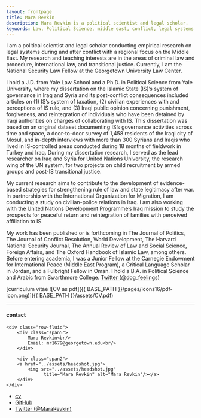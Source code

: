 ```yaml
---
layout: frontpage
title: Mara Revkin
description: Mara Revkin is a political scientist and legal scholar. 
keywords: Law, Political Science, middle east, conflict, legal systems
---
```


I am a political scientist and legal scholar conducting empirical research on legal systems during and after conflict with a regional focus on the Middle East. My research and teaching interests are in the areas of criminal law and procedure, international law, and transitional justice. Currently, I am the National Security Law Fellow at the Georgetown University Law Center.

I hold a J.D. from Yale Law School and a Ph.D. in Political Science from Yale University, where my dissertation on the Islamic State (IS)’s system of governance in Iraq and Syria and its post-conflict consequences included articles on (1) IS’s system of taxation, (2) civilian experiences with and perceptions of IS rule, and (3) Iraqi public opinion concerning punishment, forgiveness, and reintegration of individuals who have been detained by Iraqi authorities on charges of collaborating with IS. This dissertation was based on an original dataset documenting IS’s governance activities across time and space, a door-to-door survey of 1,458 residents of the Iraqi city of Mosul, and in-depth interviews with more than 300 Syrians and Iraqis who lived in IS-controlled areas conducted during 18 months of fieldwork in Turkey and Iraq. During my dissertation research, I served as the lead researcher on Iraq and Syria for United Nations University, the research wing of the UN system, for two projects on child recruitment by armed groups and post-IS transitional justice. 

My current research aims to contribute to the development of evidence-based strategies for strengthening rule of law and state legitimacy after war. In partnership with the International Organization for Migration, I am conducting a study on civilian-police relations in Iraq. I am also working with the United Nations Development Programme’s Iraq mission to study the prospects for peaceful return and reintegration of families with perceived affiliation to IS.

My work has been published or is forthcoming in The Journal of Politics, The Journal of Conflict Resolution, World Development, The Harvard National Security Journal, The Annual Review of Law and Social Science, Foreign Affairs, and The Oxford Handbook of Islamic Law, among others. Before entering academia, I was a Junior Fellow at the Carnegie Endowment for International Peace (Middle East Program), a Critical Language Scholar in Jordan, and a Fulbright Fellow in Oman. I hold a B.A. in Political Science and Arabic from Swarthmore College. <a href="https://twitter.com/dog_feelings">Twitter (@dog_feelings)</a>

[curriculum vitae ![CV as pdf]({{ BASE_PATH }}/pages/icons16/pdf-icon.png)]({{ BASE_PATH }}/assets/CV.pdf)<br/>


---


<div class="container">
<h4><a name="contact"></a>contact</h4>

    <div class="row-fluid">
        <div class="span5">
            Mara Revkin<br/>
            Email: mr1679@georgetown.edu<br/>
        </div>

        <div class="span2">
        <a href="../assets/headshot.jpg">
            <img src="../assets/headshot.jpg"
                  title="Mara Revkin" alt="Mara Revkin"/></a>
        </div>
    </div>
</div>

<div class="navbar">
  <div class="navbar-inner">
      <ul class="nav">
          <li><a href="{{ BASE_PATH }}/assets/CV.pdf">cv</a></li>
          <li><a href="https://github.com/mrevkin">GitHub</a></li>
          <li><a href="https://twitter.com/MaraRevkin">Twitter (@MaraRevkin)</a></li>
      </ul>
  </div>
</div>
